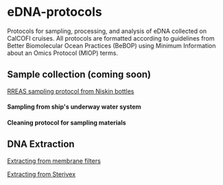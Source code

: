 # eDNA-protocols
Protocols for sampling, processing, and analysis of eDNA collected on CalCOFI cruises. All protocols are formatted according to guidelines from Better Biomolecular Ocean Practices (BeBOP) using Minimum Information about an Omics Protocol (MIOP) terms.

## Sample collection (coming soon)

[RREAS sampling protocol from Niskin bottles](RREAS_sampling_BeBOP.md)

#### Sampling from ship's underway water system

#### Cleaning protocol for sampling materials

## DNA Extraction
[Extracting from membrane filters](Membrane_Protocol-v4.md)

[Extracting from Sterivex](Sterivex_Protocol-v3.md)
